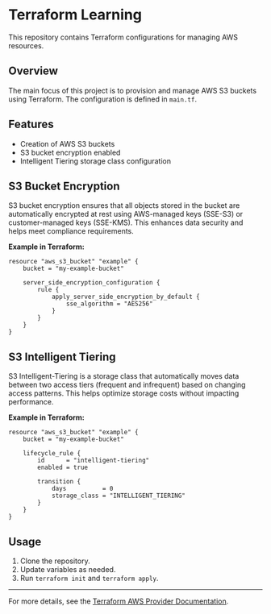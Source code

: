 # Terraform Learning

This repository contains Terraform configurations for managing AWS resources.

## Overview

The main focus of this project is to provision and manage AWS S3 buckets using Terraform. The configuration is defined in `main.tf`.

## Features

- Creation of AWS S3 buckets
- S3 bucket encryption enabled
- Intelligent Tiering storage class configuration

## S3 Bucket Encryption

S3 bucket encryption ensures that all objects stored in the bucket are automatically encrypted at rest using AWS-managed keys (SSE-S3) or customer-managed keys (SSE-KMS). This enhances data security and helps meet compliance requirements.

**Example in Terraform:**
```hcl
resource "aws_s3_bucket" "example" {
    bucket = "my-example-bucket"

    server_side_encryption_configuration {
        rule {
            apply_server_side_encryption_by_default {
                sse_algorithm = "AES256"
            }
        }
    }
}
```

## S3 Intelligent Tiering

S3 Intelligent-Tiering is a storage class that automatically moves data between two access tiers (frequent and infrequent) based on changing access patterns. This helps optimize storage costs without impacting performance.

**Example in Terraform:**
```hcl
resource "aws_s3_bucket" "example" {
    bucket = "my-example-bucket"

    lifecycle_rule {
        id      = "intelligent-tiering"
        enabled = true

        transition {
            days          = 0
            storage_class = "INTELLIGENT_TIERING"
        }
    }
}
```

## Usage

1. Clone the repository.
2. Update variables as needed.
3. Run `terraform init` and `terraform apply`.

---

For more details, see the [Terraform AWS Provider Documentation](https://registry.terraform.io/providers/hashicorp/aws/latest/docs/resources/s3_bucket).
